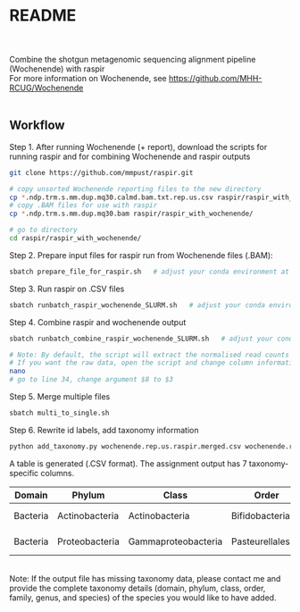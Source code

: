 # README <br><br>
Combine the shotgun metagenomic sequencing alignment pipeline (Wochenende) with raspir <br>
For more information on Wochenende, see https://github.com/MHH-RCUG/Wochenende <br><br>


## Workflow 
Step 1. After running Wochenende (+ report), download the scripts for running raspir and for combining Wochenende and raspir outputs
```bash
git clone https://github.com/mmpust/raspir.git

# copy unsorted Wochenende reporting files to the new directory
cp *.ndp.trm.s.mm.dup.mq30.calmd.bam.txt.rep.us.csv raspir/raspir_with_wochenende/   
# copy .BAM files for use with raspir 
cp *.ndp.trm.s.mm.dup.mq30.bam raspir/raspir_with_wochenende/   

# go to directory
cd raspir/raspir_with_wochenende/
```

Step 2. Prepare input files for raspir run from Wochenende files (.BAM):
```bash
sbatch prepare_file_for_raspir.sh   # adjust your conda environment at the top of the script
```

Step 3. Run raspir on .CSV files
```bash
sbatch runbatch_raspir_wochenende_SLURM.sh   # adjust your conda environment at the top of the script
```

Step 4. Combine raspir and wochenende output
```bash
sbatch runbatch_combine_raspir_wochenende_SLURM.sh   # adjust your conda environment at the top of the script

# Note: By default, the script will extract the normalised read counts (bacterial cell to human cell ratio). If you want the raw data 
# If you want the raw data, open the script and change column information:
nano 
# go to line 34, change argument $8 to $3
```

Step 5. Merge multiple files
```bash
sbatch multi_to_single.sh
```

Step 6. Rewrite id labels, add taxonomy information
```bash
python add_taxonomy.py wochenende.rep.us.raspir.merged.csv wochenende.rep.us.raspir.merged
```

A table is generated (.CSV format). The assignment output has 7 taxonomy-specific columns. <br>

Domain | Phylum  | Class  | Order | Family | Genus | Species | Sample_1 | Sample_2 
---   | --- | --- | --- | --- | ---  | --- | --- | ---
Bacteria | Actinobacteria | Actinobacteria | Bifidobacteriales | Bifidobacteriaceae | Bifidobacterium | Bifidobacterium bifidum | 2.01 | 0.00
Bacteria | Proteobacteria | Gammaproteobacteria | Pasteurellales | Pasteurellaceae | Haemophilus | Haemophilus parainfluenzae | 40.1 | 52.3

<br>Note: If the output file has missing taxonomy data, please contact me and provide the complete taxonomy details (domain, phylum, class, order, family, genus, and species) of the species you would like to have added. 

